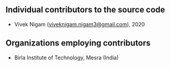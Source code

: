 ## Individual contributors to the source code
* Vivek Nigam (<viveknigam.nigam3@gmail.com>), 2020

## Organizations employing contributors
* Birla Institute of Technology, Mesra (India)
